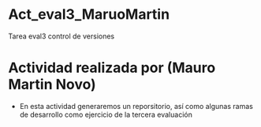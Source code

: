 # Act_eval3_MaruoMartin
Tarea eval3 control de versiones
# Actividad realizada por (Mauro Martin Novo)

* En esta actividad generaremos un reporsitorio, así como algunas ramas de desarrollo como ejercicio de la tercera evaluación
